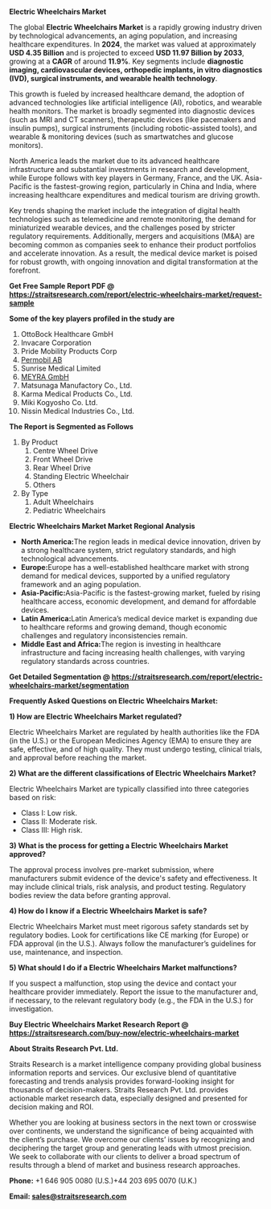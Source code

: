 <p><strong>Electric Wheelchairs Market</strong></p>
<p>The global <strong>Electric Wheelchairs Market</strong> is a rapidly growing industry driven by technological advancements, an aging population, and increasing healthcare expenditures. In <strong>2024</strong>, the market was valued at approximately <strong>USD 4.35 Billion</strong> and is projected to exceed <strong>USD 11.97 Billion</strong><strong> by 2033</strong>, growing at a <strong>CAGR</strong> of around <strong>11.9</strong><strong>%</strong>. Key segments include <strong>diagnostic imaging, cardiovascular devices, orthopedic implants, in vitro diagnostics (IVD), surgical instruments, and wearable health technology</strong>.</p>
<p>This growth is fueled by increased healthcare demand, the adoption of advanced technologies like artificial intelligence (AI), robotics, and wearable health monitors. The market is broadly segmented into diagnostic devices (such as MRI and CT scanners), therapeutic devices (like pacemakers and insulin pumps), surgical instruments (including robotic-assisted tools), and wearable &amp; monitoring devices (such as smartwatches and glucose monitors).</p>
<p>North America leads the market due to its advanced healthcare infrastructure and substantial investments in research and development, while Europe follows with key players in Germany, France, and the UK. Asia-Pacific is the fastest-growing region, particularly in China and India, where increasing healthcare expenditures and medical tourism are driving growth.</p>
<p>Key trends shaping the market include the integration of digital health technologies such as telemedicine and remote monitoring, the demand for miniaturized wearable devices, and the challenges posed by stricter regulatory requirements. Additionally, mergers and acquisitions (M&amp;A) are becoming common as companies seek to enhance their product portfolios and accelerate innovation. As a result, the medical device market is poised for robust growth, with ongoing innovation and digital transformation at the forefront.</p>
<p><strong>Get Free Sample Report PDF @ <a href=https://straitsresearch.com/report/electric-wheelchairs-market/request-sample>https://straitsresearch.com/report/electric-wheelchairs-market/request-sample</a></strong></p>
<div>
<div><strong>Some of the key players profiled in the study are</strong></div>
</div>
<p><ol>
<li>OttoBock Healthcare GmbH</li><li>Invacare Corporation</li><li>Pride Mobility Products Corp</li><li><a href=""https://www.permobil.com/en-us"" target=""_blank"">Permobil AB</a></li><li>Sunrise Medical Limited</li><li><a href=""https://www.meyra.com/"" target=""_blank"">MEYRA GmbH</a></li><li>Matsunaga Manufactory Co., Ltd.</li><li>Karma Medical Products Co., Ltd.</li><li>Miki Kogyosho Co. Ltd.</li><li>Nissin Medical Industries Co., Ltd.</li>
</ol></p>
<p><strong>The Report is Segmented as Follows</strong></p>
<p><ol>
<li>By Product
<ol>
<li>Centre Wheel Drive</li>
<li>Front Wheel Drive</li>
<li>Rear Wheel Drive</li>
<li>Standing Electric Wheelchair</li>
<li>Others</li>
</ol>
</li>
<li>By Type
<ol>
<li>Adult Wheelchairs</li>
<li>Pediatric Wheelchairs</li>
</ol>
</li>
</ol></p>
<p><strong>Electric Wheelchairs Market Market Regional Analysis</strong></p>
<ul>
<li><strong>North America:</strong>The region leads in medical device innovation, driven by a strong healthcare system, strict regulatory standards, and high technological advancements.</li>
<li><strong>Europe:</strong>Europe has a well-established healthcare market with strong demand for medical devices, supported by a unified regulatory framework and an aging population.</li>
<li><strong>Asia-Pacific:</strong>Asia-Pacific is the fastest-growing market, fueled by rising healthcare access, economic development, and demand for affordable devices.</li>
<li><strong>Latin America:</strong>Latin America&rsquo;s medical device market is expanding due to healthcare reforms and growing demand, though economic challenges and regulatory inconsistencies remain.</li>
<li><strong>Middle East and Africa:</strong>The region is investing in healthcare infrastructure and facing increasing health challenges, with varying regulatory standards across countries.</li>
</ul>
<p><strong>Get Detailed Segmentation @ <a href=https://straitsresearch.com/report/electric-wheelchairs-market/segmentation>https://straitsresearch.com/report/electric-wheelchairs-market/segmentation</a></strong></p>
<p><strong>Frequently Asked Questions on Electric Wheelchairs Market:</strong></p>
<p><strong>1) How are Electric Wheelchairs Market regulated?</strong></p>
<p>Electric Wheelchairs Market are regulated by health authorities like the FDA (in the U.S.) or the European Medicines Agency (EMA) to ensure they are safe, effective, and of high quality. They must undergo testing, clinical trials, and approval before reaching the market.</p>
<p><strong>2) What are the different classifications of Electric Wheelchairs Market?</strong></p>
<p>Electric Wheelchairs Market are typically classified into three categories based on risk:</p>
<ul>
<li>Class I: Low risk.</li>
<li>Class II: Moderate risk.</li>
<li>Class III: High risk.</li>
</ul>
<p><strong>3) What is the process for getting a Electric Wheelchairs Market approved?</strong></p>
<p>The approval process involves pre-market submission, where manufacturers submit evidence of the device's safety and effectiveness. It may include clinical trials, risk analysis, and product testing. Regulatory bodies review the data before granting approval.</p>
<p><strong>4) How do I know if a Electric Wheelchairs Market is safe?</strong></p>
<p>Electric Wheelchairs Market must meet rigorous safety standards set by regulatory bodies. Look for certifications like CE marking (for Europe) or FDA approval (in the U.S.). Always follow the manufacturer&rsquo;s guidelines for use, maintenance, and inspection.</p>
<p><strong>5) What should I do if a Electric Wheelchairs Market malfunctions?</strong></p>
<p>If you suspect a malfunction, stop using the device and contact your healthcare provider immediately. Report the issue to the manufacturer and, if necessary, to the relevant regulatory body (e.g., the FDA in the U.S.) for investigation.</p>
<p><strong>Buy Electric Wheelchairs Market Research Report @ <a href=https://straitsresearch.com/buy-now/electric-wheelchairs-market>https://straitsresearch.com/buy-now/electric-wheelchairs-market</a></strong></p>
<p><strong>About Straits Research Pvt. Ltd.</strong></p>
<p>Straits Research is a market intelligence company providing global business information reports and services. Our exclusive blend of quantitative forecasting and trends analysis provides forward-looking insight for thousands of decision-makers. Straits Research Pvt. Ltd. provides actionable market research data, especially designed and presented for decision making and ROI.</p>
<p>Whether you are looking at business sectors in the next town or crosswise over continents, we understand the significance of being acquainted with the client&rsquo;s purchase. We overcome our clients&rsquo; issues by recognizing and deciphering the target group and generating leads with utmost precision. We seek to collaborate with our clients to deliver a broad spectrum of results through a blend of market and business research approaches.</p>
<p><strong><strong>Phone:</strong></strong> +1 646 905 0080 (U.S.)+44 203 695 0070 (U.K.)</p>
<p><strong><strong>Email: </strong></strong><a href=mailto:sales@straitsresearch.com><strong><u><strong>sales@straitsresearch.com</strong></u></strong></a></p>
